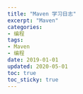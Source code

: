 ```yaml
---
title: "Maven 学习日志"
excerpt: "Maven"
categories:
- 编程
tags:
- Maven
- 编程
date: 2019-01-01
updated: 2020-05-01
toc: true
toc_sticky: true
---
```

